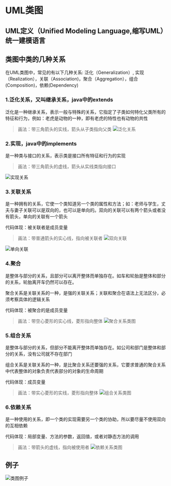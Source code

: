 # UML类图

## UML定义（Unified Modeling Language,缩写UML）统一建模语言

## 类图中类的几种关系

在UML类图中，常见的有以下几种关系: 泛化（Generalization）, 实现（Realization），关联（Association)，聚合（Aggregation），组合(Composition)，依赖(Dependency)

### 1.泛化关系，又叫继承关系，java中的extends

泛化是一种继承关系，表示一般与特殊的关系，它指定了子类如何特化父类所有的特征和行为，例如：老虎是动物的一种，即有老虎的特性也有动物的共性

> 画法：带三角箭头的实线，箭头从子类指向父类
![泛化关系](./类图/泛化关系类图.puml)

### 2.实现，java中的implements
是一种类与接口的关系，表示类是接口所有特征和行为的实现

>画法：带三角箭头的虚线，箭头从实线类指向接口

![实现关系](./类图/实现关系类图.puml)

### 3.关联关系
是一种拥有的关系，它使一个类知道另一个类的属性和方法；如：老师与学生，丈夫与妻子关联可以是双向的，也可以是单向的。双向的关联可以有两个箭头或者没有箭头，单向的关联有一个箭头

代码体现：被关联者是成员变量

>画法：带普通箭头的实心线，指向被关联者
![双向关联](./类图/双向关联类图.puml)

![单向关联](./类图/单向关联类图.puml)

### 4.聚合
是整体与部分的关系，且部分可以离开整体而单独存在。如车和轮胎是整体和部分的关系，轮胎离开车仍然可以存在。

聚合关系是关联关系的一种，是强的关联关系；关联和聚合在语法上无法区分，必须考察具体的逻辑关系

代码体现：被聚合的是成员变量

>画法：带空心菱形的实心线，菱形指向整体
![聚合关系类图](./类图/聚合关系类图.puml)

### 5.组合关系
是整体与部分的关系，但部分不能离开整体而单独存在。如公司和部门是整体和部分的关系，没有公司就不存在部门

组合关系是关联关系的一种，是比聚合关系还要强的关系，它要求普通的聚合关系中代表整体的对象负责代表部分的对象的生命周期

代码体现：成员变量

>画法：带实心菱形的实线，菱形指向整体
![组合关系类图](./类图/组合关系类图.puml)

### 6.依赖关系
是一种使用的关系，即一个类的实现需要另一个类的协助，所以要尽量不使用双向的互相依赖

代码体现：局部变量、方法的参数，返回值，或者对静态方法的调用

>画法：带箭头的虚线，指向被使用者
![依赖关系类图](./类图/依赖关系类图.puml)

## 例子
![类图例子](./类图/类图demo.puml)

